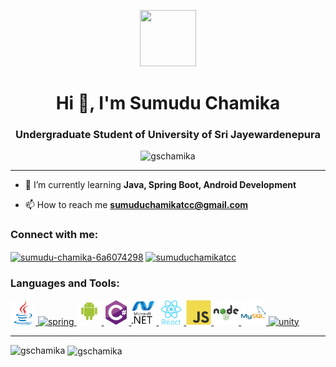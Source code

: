<p align="center"> <img width="90px" height="90px "src="https://user-images.githubusercontent.com/74038190/212257468-1e9a91f1-b626-4baa-b15d-5c385dfa7ed2.gif"/> </p>
<h1 align="center">Hi 👋, I'm Sumudu Chamika</h1>
<h3 align="center">Undergraduate Student of University of Sri Jayewardenepura</h3>

<p align="center"> <img src="https://komarev.com/ghpvc/?username=gschamika&label=Profile%20views&color=0e75b6&style=flat" alt="gschamika" /> </p>

---

- 🌱 I’m currently learning **Java, Spring Boot, Android Development**

- 📫 How to reach me **sumuduchamikatcc@gmail.com**


<h3 align="left">Connect with me:</h3>
<p align="left">
<a href="https://linkedin.com/in/sumudu-chamika-6a6074298" target="blank"><img align="center" src="https://raw.githubusercontent.com/rahuldkjain/github-profile-readme-generator/master/src/images/icons/Social/linked-in-alt.svg" alt="sumudu-chamika-6a6074298" height="30" width="40" /></a>
<a href="https://fb.com/sumuduchamikatcc" target="blank"><img align="center" src="https://raw.githubusercontent.com/rahuldkjain/github-profile-readme-generator/master/src/images/icons/Social/facebook.svg" alt="sumuduchamikatcc" height="30" width="40" /></a>
</p>


<h3 align="left">Languages and Tools:</h3>
<p align="left">  
  <a href="https://www.java.com" target="_blank" rel="noreferrer"> <img src="https://raw.githubusercontent.com/devicons/devicon/master/icons/java/java-original.svg" alt="java" width="40" height="40"/> </a>
  <a href="https://spring.io/" target="_blank" rel="noreferrer"> <img src="https://www.vectorlogo.zone/logos/springio/springio-icon.svg" alt="spring" width="40" height="40"/> </a>
  <a href="https://developer.android.com" target="_blank" rel="noreferrer"> <img src="https://raw.githubusercontent.com/devicons/devicon/master/icons/android/android-original-wordmark.svg" alt="android"     
  width="40" height="40"/> </a>
  <a href="https://www.w3schools.com/cs/" target="_blank" rel="noreferrer"> <img src="https://raw.githubusercontent.com/devicons/devicon/master/icons/csharp/csharp-original.svg" alt="csharp" width="40"     
  height="40"/> </a>
  <a href="https://dotnet.microsoft.com/" target="_blank" rel="noreferrer"> <img src="https://raw.githubusercontent.com/devicons/devicon/master/icons/dot-net/dot-net-original-wordmark.svg" alt="dotnet" width="40"   height="40"/> </a>
  <a href="https://reactjs.org/" target="_blank" rel="noreferrer"> <img src="https://raw.githubusercontent.com/devicons/devicon/master/icons/react/react-original-wordmark.svg" alt="react" width="40" height="40"/> 
  </a>
  <a href="https://developer.mozilla.org/en-US/docs/Web/JavaScript" target="_blank" rel="noreferrer"> <img src="https://raw.githubusercontent.com/devicons/devicon/master/icons/javascript/javascript-original.svg" 
  alt="javascript" width="40" height="40"/> </a>
  <a href="https://nodejs.org" target="_blank" rel="noreferrer"> <img src="https://raw.githubusercontent.com/devicons/devicon/master/icons/nodejs/nodejs-original-wordmark.svg" alt="nodejs" width="40" 
  height="40"/> </a>
  <a href="https://www.mysql.com/" target="_blank" rel="noreferrer"> <img src="https://raw.githubusercontent.com/devicons/devicon/master/icons/mysql/mysql-original-wordmark.svg" alt="mysql" width="40" 
  height="40"/> </a>
  <a href="https://unity.com/" target="_blank" rel="noreferrer"> <img src="https://www.vectorlogo.zone/logos/unity3d/unity3d-icon.svg" alt="unity" width="40" height="40"/> </a>
</p>

---

<p><img align="left" src="https://github-readme-stats.vercel.app/api/top-langs?username=gschamika&show_icons=true&locale=en&layout=compact" alt="gschamika" /></p>

<p>&nbsp;<img align="center" src="https://github-readme-stats.vercel.app/api?username=gschamika&show_icons=true&locale=en" alt="gschamika" /></p>
